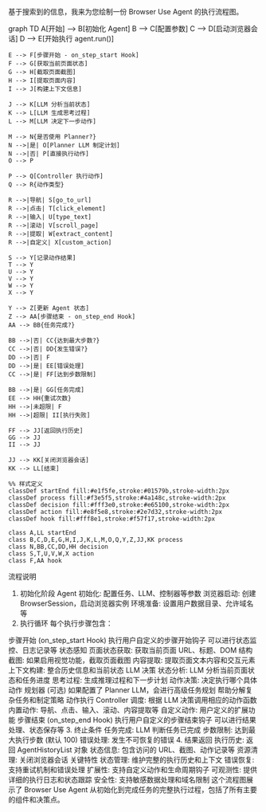 基于搜索到的信息，我来为您绘制一份 Browser Use Agent 的执行流程图。

graph TD
    A[开始] --> B[初始化 Agent]
    B --> C[配置参数]
    C --> D[启动浏览器会话]
    D --> E[开始执行 agent.run()]
    
    E --> F[步骤开始 - on_step_start Hook]
    F --> G[获取当前页面状态]
    G --> H[截取页面截图]
    H --> I[提取页面内容]
    I --> J[构建上下文信息]
    
    J --> K[LLM 分析当前状态]
    K --> L[LLM 生成思考过程]
    L --> M[LLM 决定下一步动作]
    
    M --> N{是否使用 Planner?}
    N -->|是| O[Planner LLM 制定计划]
    N -->|否| P[直接执行动作]
    O --> P
    
    P --> Q[Controller 执行动作]
    Q --> R{动作类型}
    
    R -->|导航| S[go_to_url]
    R -->|点击| T[click_element]
    R -->|输入| U[type_text]
    R -->|滚动| V[scroll_page]
    R -->|提取| W[extract_content]
    R -->|自定义| X[custom_action]
    
    S --> Y[记录动作结果]
    T --> Y
    U --> Y
    V --> Y
    W --> Y
    X --> Y
    
    Y --> Z[更新 Agent 状态]
    Z --> AA[步骤结束 - on_step_end Hook]
    AA --> BB{任务完成?}
    
    BB -->|否| CC{达到最大步数?}
    CC -->|否| DD{发生错误?}
    DD -->|否| F
    DD -->|是| EE[错误处理]
    CC -->|是| FF[达到步数限制]
    
    BB -->|是| GG[任务完成]
    EE --> HH{重试次数}
    HH -->|未超限| F
    HH -->|超限| II[执行失败]
    
    FF --> JJ[返回执行历史]
    GG --> JJ
    II --> JJ
    
    JJ --> KK[关闭浏览器会话]
    KK --> LL[结束]

    %% 样式定义
    classDef startEnd fill:#e1f5fe,stroke:#01579b,stroke-width:2px
    classDef process fill:#f3e5f5,stroke:#4a148c,stroke-width:2px
    classDef decision fill:#fff3e0,stroke:#e65100,stroke-width:2px
    classDef action fill:#e8f5e8,stroke:#2e7d32,stroke-width:2px
    classDef hook fill:#fff8e1,stroke:#f57f17,stroke-width:2px
    
    class A,LL startEnd
    class B,C,D,E,G,H,I,J,K,L,M,O,Q,Y,Z,JJ,KK process
    class N,BB,CC,DD,HH decision
    class S,T,U,V,W,X action
    class F,AA hook

流程说明
1. 初始化阶段
Agent 初始化: 配置任务、LLM、控制器等参数
浏览器启动: 创建 BrowserSession，启动浏览器实例
环境准备: 设置用户数据目录、允许域名等
2. 执行循环
每个执行步骤包含：

步骤开始 (on_step_start Hook)
执行用户自定义的步骤开始钩子
可以进行状态监控、日志记录等
状态感知
页面状态获取: 获取当前页面 URL、标题、DOM 结构
截图: 如果启用视觉功能，截取页面截图
内容提取: 提取页面文本内容和交互元素
上下文构建: 整合历史信息和当前状态
LLM 决策
状态分析: LLM 分析当前页面状态和任务进度
思考过程: 生成推理过程和下一步计划
动作决策: 决定执行哪个具体动作
规划器 (可选)
如果配置了 Planner LLM，会进行高级任务规划
帮助分解复杂任务和制定策略
动作执行
Controller 调度: 根据 LLM 决策调用相应的动作函数
内置动作: 导航、点击、输入、滚动、内容提取等
自定义动作: 用户定义的扩展功能
步骤结束 (on_step_end Hook)
执行用户自定义的步骤结束钩子
可以进行结果处理、状态保存等
3. 终止条件
任务完成: LLM 判断任务已完成
步数限制: 达到最大执行步数 (默认 100)
错误处理: 发生不可恢复的错误
4. 结果返回
执行历史: 返回 AgentHistoryList 对象
状态信息: 包含访问的 URL、截图、动作记录等
资源清理: 关闭浏览器会话
关键特性
状态管理: 维护完整的执行历史和上下文
错误恢复: 支持重试机制和错误处理
扩展性: 支持自定义动作和生命周期钩子
可观测性: 提供详细的执行日志和状态跟踪
安全性: 支持敏感数据处理和域名限制
这个流程图展示了 Browser Use Agent 从初始化到完成任务的完整执行过程，包括了所有主要的组件和决策点。